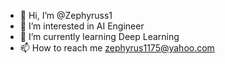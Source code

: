- 👋 Hi, I’m @Zephyruss1
- 👀 I’m interested in AI Engineer
- 🌱 I’m currently learning Deep Learning
- 📫 How to reach me zephyrus1175@yahoo.com

<!---
Zephyruss1/Zephyruss1 is a ✨ special ✨ repository because its `README.md` (this file) appears on your GitHub profile.
You can click the Preview link to take a look at your changes.
--->
